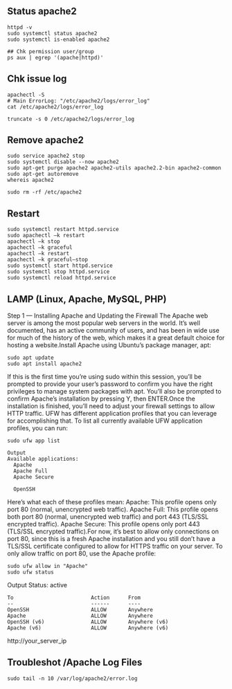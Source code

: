 ## Status apache2

    httpd -v
    sudo systemctl status apache2
    sudo systemctl is-enabled apache2
    
    ## Chk permission user/group 
    ps aux | egrep '(apache|httpd)'
    
 ## Chk issue log
 
    apachectl -S
    # Main ErrorLog: "/etc/apache2/logs/error_log"
    cat /etc/apache2/logs/error_log
    
    truncate -s 0 /etc/apache2/logs/error_log




## Remove apache2

    sudo service apache2 stop
    sudo systemctl disable --now apache2
    sudo apt-get purge apache2 apache2-utils apache2.2-bin apache2-common
    sudo apt-get autoremove 
    whereis apache2
      
    sudo rm -rf /etc/apache2


## Restart

    sudo systemctl restart httpd.service
    sudo apachectl –k restart
    apachectl –k stop
    apachectl –k graceful
    apachectl –k restart
    apachectl –k graceful–stop
    sudo systemctl start httpd.service
    sudo systemctl stop httpd.service
    sudo systemctl reload httpd.service



## LAMP (Linux, Apache, MySQL, PHP)

Step 1 — Installing Apache and Updating the Firewall The Apache web server is among the most popular web servers in the world. It’s well documented, has an active community of users, and has been in wide use for much of the history of the web, which makes it a great default choice for hosting a website.Install Apache using Ubuntu’s package manager, apt:

    sudo apt update
    sudo apt install apache2
 
If this is the first time you’re using sudo within this session, you’ll be prompted to provide your user’s password to confirm you have the right privileges to manage system packages with apt. You’ll also be prompted to confirm Apache’s installation by pressing Y, then ENTER.Once the installation is finished, you’ll need to adjust your firewall settings to allow HTTP traffic. UFW has different application profiles that you can leverage for accomplishing that. To list all currently available UFW application profiles, you can run:

    sudo ufw app list 

    Output
    Available applications:
      Apache
      Apache Full
      Apache Secure
      
      OpenSSH
Here’s what each of these profiles mean:
Apache: This profile opens only port 80 (normal, unencrypted web traffic).
Apache Full: This profile opens both port 80 (normal, unencrypted web traffic) and port 443 (TLS/SSL encrypted traffic).
Apache Secure: This profile opens only port 443 (TLS/SSL encrypted traffic).For now, it’s best to allow only connections on port 80, since this is a fresh Apache installation and you still don’t have a TLS/SSL certificate configured to allow for HTTPS traffic on your server. To only allow traffic on port 80, use the Apache profile:

    sudo ufw allow in "Apache" 
    sudo ufw status
 
Output
Status: active

    To                         Action      From
    --                         ------      ----
    OpenSSH                    ALLOW       Anywhere                                
    Apache                     ALLOW       Anywhere                  
    OpenSSH (v6)               ALLOW       Anywhere (v6)                    
    Apache (v6)                ALLOW       Anywhere (v6)     

 
http://your_server_ip 



## Troubleshot /Apache Log Files


    sudo tail -n 10 /var/log/apache2/error.log




